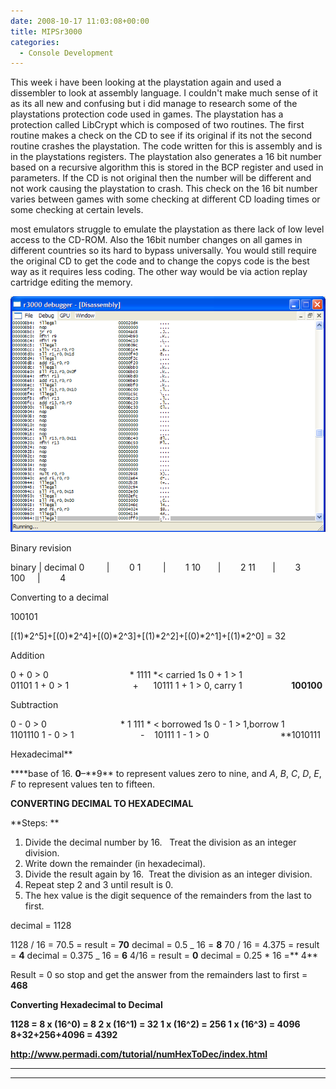 ```yaml
---
date: 2008-10-17 11:03:08+00:00
title: MIPSr3000
categories:
  - Console Development
---
```


This week i have been looking at the playstation again and used a dissembler to look at assembly language. I couldn't make much sense of it as its all new and confusing but i did manage to research some of the playstations protection code used in games. The playstation has a protection called LibCrypt which is composed of two routines. The first routine makes a check on the CD to see if its original if its not the second routine crashes the playstation. The code written for this is assembly and is in the playstations registers. The playstation also generates a 16 bit number based on a recursive algorithm this is stored in the BCP register and used in parameters. If the CD is not original then the number will be different and not work causing the playstation to crash. This check on the 16 bit number varies between games with some checking at different CD loading times or some checking at certain levels.

most emulators struggle to emulate the playstation as there lack of low level access to the CD-ROM. Also the 16bit number changes on all games in different countries so its hard to bypass universally. You would still require the original CD to get the code and to change the copys code is the best way as it requires less coding. The other way would be via action replay cartridge editing the memory.

![](/assets/images/MIPS.png)

Binary revision

binary | decimal
0         |        0
1         |        1
10       |        2
11       |        3
100     |        4

Converting to a decimal

100101

[(1)*2^5]+[(0)*2^4]+[(0)*2^3]+[(1)*2^2]+[(0)*2^1]+[(1)*2^0] = 32

Addition

0 + 0 > 0                                 * 1111 *< carried 1s
0 + 1 > 1                                  01101
1 + 0 > 1                          +      10111
1 + 1 > 0, carry 1                    **100100**

Subtraction

0 - 0 > 0                              * 1 111 * < borrowed 1s
0 - 1 > 1,borrow 1              1101110
1 - 0 > 1                           -    10111
1 - 1 > 0                             \*\*1010111

Hexadecimal\*\*

\***\*base of 16. **0**–**9\*\* to represent values zero to nine, and _A_, _B_, _C_, _D_, _E_, _F_ to represent values ten to fifteen.

**CONVERTING DECIMAL TO HEXADECIMAL**

**Steps:
**

1. Divide the decimal number by 16.   Treat the division as an integer division.
2. Write down the remainder (in hexadecimal).
3. Divide the result again by 16.  Treat the division as an integer division.
4. Repeat step 2 and 3 until result is 0.
5. The hex value is the digit sequence of the remainders from the last to first.

decimal = 1128

1128 / 16 = 70.5 = result = **70** decimal = 0.5 _ 16 = **8**
70 / 16 = 4.375 = result = **4** decimal = 0.375 _ 16 = **6**
4/16 = result = **0** decimal = 0.25 \* 16 =** 4**

Result = 0 so stop and get the answer from the remainders last to first = **468**

**Converting Hexadecimal to Decimal**

**1128 =
**8 x (16^0) = 8
2 x (16^1) = 32
1 x (16^2) = 256
1 x (16^3) = 4096**
8+32+256+4096 = 4392**

**http://www.permadi.com/tutorial/numHexToDec/index.html**

---

---
